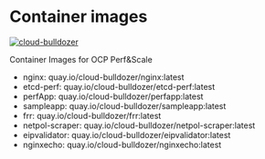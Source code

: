 # Container images

[![cloud-bulldozer](https://github.com/cloud-bulldozer/images/actions/workflows/build.yml/badge.svg?branch=main)](https://github.com/cloud-bulldozer/images/actions/workflows/build.yml)

Container Images for OCP Perf&Scale

- nginx: quay.io/cloud-bulldozer/nginx:latest
- etcd-perf: quay.io/cloud-bulldozer/etcd-perf:latest
- perfApp: quay.io/cloud-bulldozer/perfapp:latest
- sampleapp: quay.io/cloud-bulldozer/sampleapp:latest
- frr: quay.io/cloud-bulldozer/frr:latest
- netpol-scraper: quay.io/cloud-bulldozer/netpol-scraper:latest
- eipvalidator: quay.io/cloud-bulldozer/eipvalidator:latest
- nginxecho: quay.io/cloud-bulldozer/nginxecho:latest
